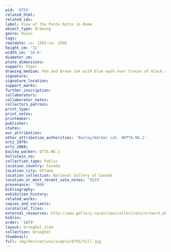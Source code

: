 ```yaml
---
pid: '9755'
related_html: 
related_ids: 
label: View of the Ponte Rotto in Rome
object_type: Drawing
genre: Ruins
tags: 
realdate: ca. 1593-ca. 1596
height_cm: '11'
width_cm: '16.6'
diameter_cm: 
plate_dimensions: 
support: Paper
drawing_medium: Pen and brown ink with blue wash over traces of black chalk
signature: 
signature_location: 
support_marks: 
further_inscription: 
collaborators: 
collaborator_notes: 
collectors_patrons: 
print_type: 
print_notes: 
printmaker: 
publisher: 
states: 
our_attribution: 
other_attribution_authorities: 'Bailey/Walker cat. #OTTA.NG.1'
ertz_1979: 
ertz_2008: 
bailey_walker: OTTA.NG.1
hollstein_no: 
collection_type: Public
location_country: Canada
location_city: Ottawa
location_collection: National Gallery of Canada
location_or_most_recent_sale_notes: '5523'
provenance: '7006'
bibliography: 
exhibition_history: 
related_works: 
copies_and_variants: 
curatorial_files: 
external_resources: http://www.gallery.ca/en/see/collections/artwork.php?mkey=2993
biblio: 
order: '1079'
layout: brueghel_item
collection: brueghel
thumbnail: 
full: img/derivatives/simple/9755/full.jpg
---
```


